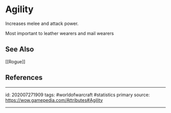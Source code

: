 # Agility
Increases melee and attack power.

Most important to leather wearers and mail wearers 

## See Also
[[Rogue]]

## References

---

id: 202007271909
tags: #worldofwarcraft #statistics
primary source: https://wow.gamepedia.com/Attributes#Agility

---